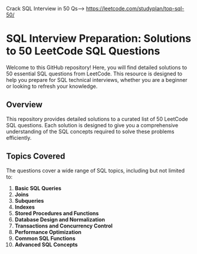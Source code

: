 Crack SQL Interview in 50 Qs--> https://leetcode.com/studyplan/top-sql-50/


# SQL Interview Preparation: Solutions to 50 LeetCode SQL Questions

Welcome to this GitHub repository! Here, you will find detailed solutions to 50 essential SQL questions from LeetCode. This resource is designed to help you prepare for SQL technical interviews, whether you are a beginner or looking to refresh your knowledge.

## Overview

This repository provides detailed solutions to a curated list of 50 LeetCode SQL questions. Each solution is designed to give you a comprehensive understanding of the SQL concepts required to solve these problems efficiently.

## Topics Covered

The questions cover a wide range of SQL topics, including but not limited to:

1. **Basic SQL Queries**
2. **Joins**
3. **Subqueries**
4. **Indexes**
5. **Stored Procedures and Functions**
6. **Database Design and Normalization**
7. **Transactions and Concurrency Control**
8. **Performance Optimization**
9. **Common SQL Functions**
10. **Advanced SQL Concepts**







<!---
Ashutoshrawat108/Ashutoshrawat108 is a ✨ special ✨ repository because its `README.md` (this file) appears on your GitHub profile.
You can click the Preview link to take a look at your changes.
--->
